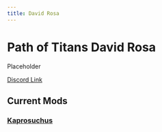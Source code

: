 ```yaml
---
title: David Rosa
---
```


# Path of Titans David Rosa

Placeholder

[Discord Link](#)

## Current Mods

### [Kaprosuchus](./Path-of-Titans-DavidKaproNew)
